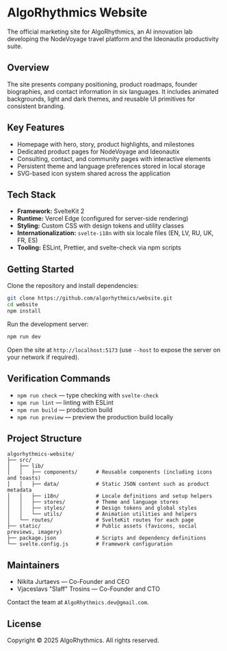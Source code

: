 # AlgoRhythmics Website

The official marketing site for AlgoRhythmics, an AI innovation lab developing the NodeVoyage travel platform and the Ideonautix productivity suite.

## Overview

The site presents company positioning, product roadmaps, founder biographies, and contact information in six languages. It includes animated backgrounds, light and dark themes, and reusable UI primitives for consistent branding.

## Key Features

- Homepage with hero, story, product highlights, and milestones
- Dedicated product pages for NodeVoyage and Ideonautix
- Consulting, contact, and community pages with interactive elements
- Persistent theme and language preferences stored in local storage
- SVG-based icon system shared across the application

## Tech Stack

- **Framework:** SvelteKit 2
- **Runtime:** Vercel Edge (configured for server-side rendering)
- **Styling:** Custom CSS with design tokens and utility classes
- **Internationalization:** `svelte-i18n` with six locale files (EN, LV, RU, UK, FR, ES)
- **Tooling:** ESLint, Prettier, and svelte-check via npm scripts

## Getting Started

Clone the repository and install dependencies:

```bash
git clone https://github.com/algorhythmics/website.git
cd website
npm install
```

Run the development server:

```bash
npm run dev
```

Open the site at `http://localhost:5173` (use `--host` to expose the server on your network if required).

## Verification Commands

- `npm run check` — type checking with `svelte-check`
- `npm run lint` — linting with ESLint
- `npm run build` — production build
- `npm run preview` — preview the production build locally

## Project Structure

```
algorhythmics-website/
├── src/
│   ├── lib/
│   │   ├── components/      # Reusable components (including icons and toasts)
│   │   ├── data/            # Static JSON content such as product metadata
│   │   ├── i18n/            # Locale definitions and setup helpers
│   │   ├── stores/          # Theme and language stores
│   │   ├── styles/          # Design tokens and global styles
│   │   └── utils/           # Animation utilities and helpers
│   └── routes/              # SvelteKit routes for each page
├── static/                  # Public assets (favicons, social previews, imagery)
├── package.json             # Scripts and dependency definitions
└── svelte.config.js         # Framework configuration
```

## Maintainers

- Nikita Jurtaevs — Co-Founder and CEO
- Vjaceslavs "Slaff" Trosins — Co-Founder and CTO

Contact the team at `AlgoRhythmics.dev@gmail.com`.

## License

Copyright © 2025 AlgoRhythmics. All rights reserved.
